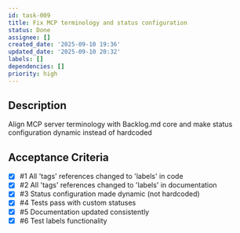 ```yaml
---
id: task-009
title: Fix MCP terminology and status configuration
status: Done
assignee: []
created_date: '2025-09-10 19:36'
updated_date: '2025-09-10 20:32'
labels: []
dependencies: []
priority: high
---
```


## Description

Align MCP server terminology with Backlog.md core and make status configuration dynamic instead of hardcoded

## Acceptance Criteria
<!-- AC:BEGIN -->
- [x] #1 All 'tags' references changed to 'labels' in code
- [x] #2 All 'tags' references changed to 'labels' in documentation
- [x] #3 Status configuration made dynamic (not hardcoded)
- [x] #4 Tests pass with custom statuses
- [x] #5 Documentation updated consistently
- [x] #6 Test labels functionality
<!-- AC:END -->
